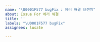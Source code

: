 ```yaml
---
name: "\U0001F577 bugFix : 에러 해결 브랜치"
about: Issue For 에러 해결
title: ''
labels: "\U0001F577 bugFix"
assignees: lusate

---
```



